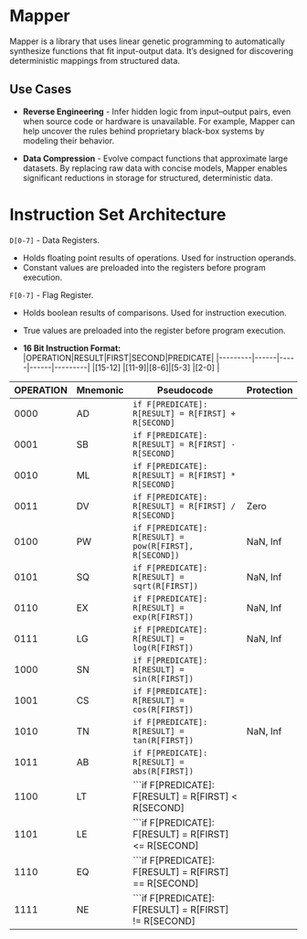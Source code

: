# Mapper

Mapper is a library that uses linear genetic programming to automatically synthesize functions that fit input-output data. It’s designed for discovering deterministic mappings from structured data.

## Use Cases

- **Reverse Engineering** - Infer hidden logic from input–output pairs, even when source code or hardware is unavailable. For example, Mapper can help uncover the rules behind proprietary black-box systems by modeling their behavior.

- **Data Compression** - Evolve compact functions that approximate large datasets. By replacing raw data with concise models, Mapper enables significant reductions in storage for structured, deterministic data.

# Instruction Set Architecture

```D[0-7]``` - Data Registers.
- Holds floating point results of operations. Used for instruction operands.
- Constant values are preloaded into the registers before program execution.

```F[0-7]``` - Flag Register.
- Holds boolean results of comparisons. Used for instruction execution.
- True values are preloaded into the register before program execution.

- **16 Bit Instruction Format:**
|OPERATION|RESULT|FIRST|SECOND|PREDICATE|
|---------|------|-----|------|---------|
|[15-12]  |[11-9]|[8-6]|[5-3] |[2-0]    |

|OPERATION|Mnemonic|Pseudocode                                                 |Protection|
|---------|--------|-----------------------------------------------------------|----------|
|0000     |AD      |```if F[PREDICATE]: R[RESULT] = R[FIRST] + R[SECOND]```    |          |
|0001     |SB      |```if F[PREDICATE]: R[RESULT] = R[FIRST] - R[SECOND]```    |          |
|0010     |ML      |```if F[PREDICATE]: R[RESULT] = R[FIRST] * R[SECOND]```    |          |
|0011     |DV      |```if F[PREDICATE]: R[RESULT] = R[FIRST] / R[SECOND]```    |Zero      |
|0100     |PW      |```if F[PREDICATE]: R[RESULT] = pow(R[FIRST], R[SECOND])```|NaN, Inf  |
|0101     |SQ      |```if F[PREDICATE]: R[RESULT] = sqrt(R[FIRST])```          |NaN, Inf  |
|0110     |EX      |```if F[PREDICATE]: R[RESULT] = exp(R[FIRST])```           |NaN, Inf  |
|0111     |LG      |```if F[PREDICATE]: R[RESULT] = log(R[FIRST])```           |NaN, Inf  |
|1000     |SN      |```if F[PREDICATE]: R[RESULT] = sin(R[FIRST])```           |          |
|1001     |CS      |```if F[PREDICATE]: R[RESULT] = cos(R[FIRST])```           |          |
|1010     |TN      |```if F[PREDICATE]: R[RESULT] = tan(R[FIRST])```           |NaN, Inf  |
|1011     |AB      |```if F[PREDICATE]: R[RESULT] = abs(R[FIRST])```           |          |
|1100     |LT      |```if F[PREDICATE]: F[RESULT] = R[FIRST] < R[SECOND]       |          |
|1101     |LE      |```if F[PREDICATE]: F[RESULT] = R[FIRST] <= R[SECOND]      |          |
|1110     |EQ      |```if F[PREDICATE]: F[RESULT] = R[FIRST] == R[SECOND]      |          |
|1111     |NE      |```if F[PREDICATE]: F[RESULT] = R[FIRST] != R[SECOND]      |          |
